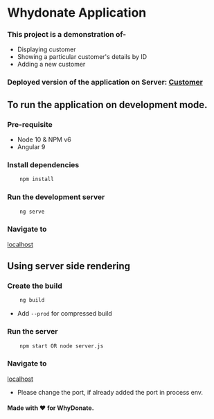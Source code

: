 # Whydonate Application

### This project is a demonstration of-
- Displaying customer
- Showing a particular customer's details by ID
- Adding a new customer

### Deployed version of the application on Server: [Customer](https://whydonate.herokuapp.com/)

## To run the application on development mode.
### Pre-requisite
* Node 10 & NPM v6
* Angular 9

### Install dependencies
```bash
    npm install
```
### Run the development server
```bash
    ng serve
```

### Navigate to
[localhost](http://localhost:4200/home)

## Using server side rendering
### Create the build
```bash
    ng build
```
- Add `--prod` for compressed build

### Run the server
```bash
    npm start OR node server.js
```

### Navigate to
[localhost](http://localhost:8080/home)
- Please change the port, if already added the port in process env.






#### Made with :heart: for WhyDonate.

